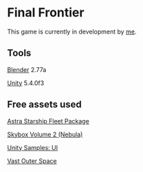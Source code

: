 # Final Frontier

This game is currently in development by [me](http://cicanci.com).

## Tools

[Blender](https://www.blender.org/) 2.77a

[Unity](http://unity3d.com) 5.4.0f3

## Free assets used

[Astra Starship Fleet Package](https://www.assetstore.unity3d.com/en/#!/content/4392)

[Skybox Volume 2 (Nebula)](https://www.assetstore.unity3d.com/en/#!/content/3392)

[Unity Samples: UI](https://www.assetstore.unity3d.com/en/#!/content/25468)

[Vast Outer Space](https://www.assetstore.unity3d.com/en/#!/content/38913)
